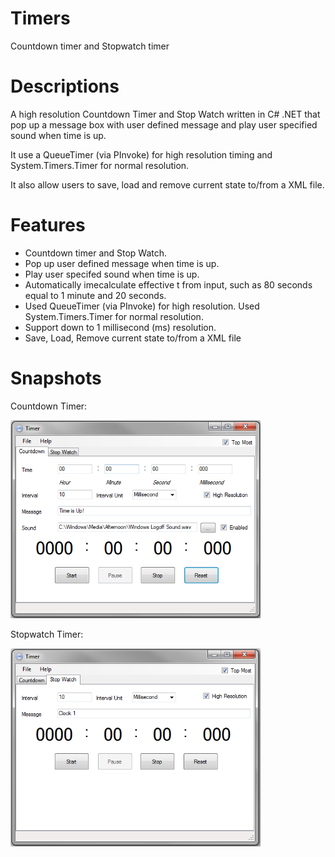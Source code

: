 Timers
======

Countdown timer and Stopwatch timer


# Descriptions

A high resolution Countdown Timer and Stop Watch written in C# .NET that pop up a message box with user defined message and play user specified sound when time is up.

It use a QueueTimer (via PInvoke) for high resolution timing and System.Timers.Timer for normal resolution.

It also allow users to save, load and remove current state to/from a XML file.


# Features

* Countdown timer and Stop Watch.
* Pop up user defined message when time is up.
* Play user specifed sound when time is up.
* Automatically imecalculate effective t from input, such as 80 seconds equal to 1 minute and 20 seconds.
* Used QueueTimer (via PInvoke) for high resolution. Used System.Timers.Timer for normal resolution.
* Support down to 1 millisecond (ms) resolution.
* Save, Load, Remove current state to/from a XML file


# Snapshots

Countdown Timer:

<img src="/Snapshots/CountdownTimer.png" title="Countdown Timer" alt="Countdown Timer" width="400px" height="317px">

    
Stopwatch Timer:

<img src="/Snapshots/StopwatchTimer.png" title="Stopwatch Timer" alt="Stopwatch Timer" width="400px" height="317px">
